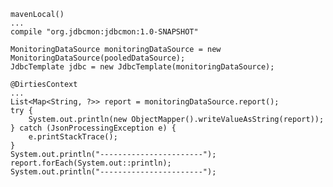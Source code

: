 
    mavenLocal()
    ...
    compile "org.jdbcmon:jdbcmon:1.0-SNAPSHOT"

    MonitoringDataSource monitoringDataSource = new MonitoringDataSource(pooledDataSource);
    JdbcTemplate jdbc = new JdbcTemplate(monitoringDataSource);

    @DirtiesContext
    ...
    List<Map<String, ?>> report = monitoringDataSource.report();
    try {
        System.out.println(new ObjectMapper().writeValueAsString(report));
    } catch (JsonProcessingException e) {
        e.printStackTrace();
    }
    System.out.println("-----------------------");
    report.forEach(System.out::println);
    System.out.println("-----------------------");
